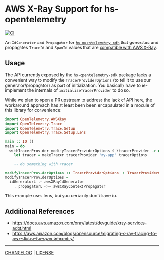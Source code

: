 # AWS X-Ray Support for hs-opentelemetry

<!-- TODO
[![Hackage](https://img.shields.io/hackage/v/hs-opentelemetry-awsxray.svg?style=flat)](https://hackage.haskell.org/package/hs-opentelemetry-awsxray)
[![Stackage Nightly](http://stackage.org/package/hs-opentelemetry-awsxray/badge/nightly)](http://stackage.org/nightly/package/hs-opentelemetry-awsxray)
[![Stackage LTS](http://stackage.org/package/hs-opentelemetry-awsxray/badge/lts)](http://stackage.org/lts/package/hs-opentelemetry-awsxray)
-->

[![CI](https://github.com/freckle/hs-opentelemetry-awsxray/actions/workflows/ci.yml/badge.svg)](https://github.com/freckle/hs-opentelemetry-awsxray/actions/workflows/ci.yml)

An `IdGenerator` and `Propagator` for [`hs-opentelemetry-sdk`][sdk] that
generates and propagates `TraceId` and `SpanId` values that are [compatible with
AWS X-Ray][xray].

[sdk]: https://hackage.haskell.org/package/hs-opentelemetry-sdk
[xray]: https://docs.aws.amazon.com/xray/latest/devguide/xray-api-sendingdata.html#xray-api-traceids

## Usage

The API currently exposed by the `hs-opentelemetry-sdk` package lacks a
convenient way to modify the `TracerProviderOptions` (to tell it to use our
generator/propagator) as part of initialization. You basically have to
re-implement the internals of `initializeTracerProvider` to do so.

While we plan to open a PR upstream to address the lack of API here, the
workaround approach has at least been been encapsulated in a module of this
library for convenience:

```hs
import OpenTelemetry.AWSXRay
import OpenTelemetry.Trace
import OpenTelemetry.Trace.Setup
import OpenTelemetry.Trace.Setup.Lens

main :: IO ()
main = do
  withTracerProvider modifyTracerProviderOptions $ \tracerProvider -> do
    let tracer = makeTracer tracerProvider "my-app" tracerOptions

    -- do something with tracer

modifyTracerProviderOptions :: TracerProviderOptions -> TracerProviderOptions
modifyTracerProviderOptions =
  idGeneratorL .~ awsXRayIdGenerator
    . propagatorL <>~ awsXRayContextPropagator
```

This example uses lens, but you certainly don't have to.

## Additional References

- https://docs.aws.amazon.com/xray/latest/devguide/xray-services-adot.html
- https://aws.amazon.com/blogs/opensource/migrating-x-ray-tracing-to-aws-distro-for-opentelemetry/

---

[CHANGELOG](./CHANGELOG.md) | [LICENSE](./LICENSE)
